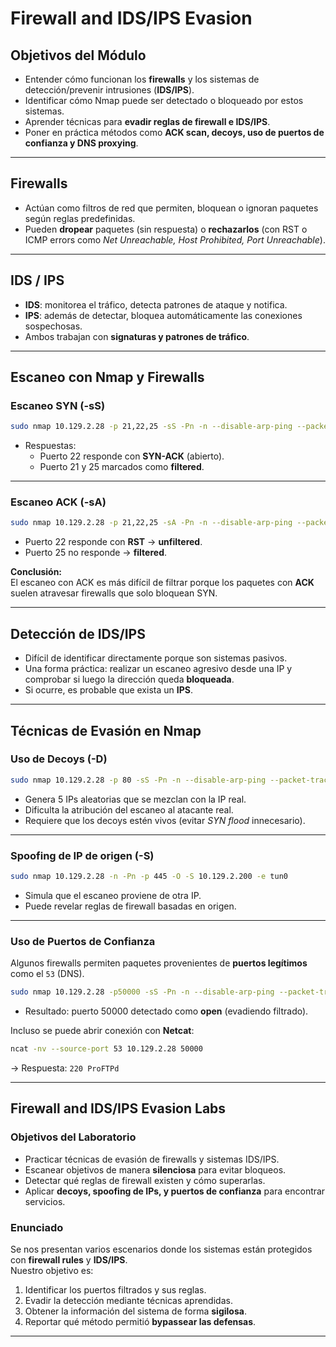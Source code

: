 # Firewall and IDS/IPS Evasion

## Objetivos del Módulo
- Entender cómo funcionan los **firewalls** y los sistemas de detección/prevenir intrusiones (**IDS/IPS**).
- Identificar cómo Nmap puede ser detectado o bloqueado por estos sistemas.
- Aprender técnicas para **evadir reglas de firewall e IDS/IPS**.
- Poner en práctica métodos como **ACK scan, decoys, uso de puertos de confianza y DNS proxying**.

---

## Firewalls
- Actúan como filtros de red que permiten, bloquean o ignoran paquetes según reglas predefinidas.  
- Pueden **dropear** paquetes (sin respuesta) o **rechazarlos** (con RST o ICMP errors como *Net Unreachable, Host Prohibited, Port Unreachable*).

---

## IDS / IPS
- **IDS**: monitorea el tráfico, detecta patrones de ataque y notifica.  
- **IPS**: además de detectar, bloquea automáticamente las conexiones sospechosas.  
- Ambos trabajan con **signaturas y patrones de tráfico**.

---

## Escaneo con Nmap y Firewalls

### Escaneo SYN (-sS)
```bash
sudo nmap 10.129.2.28 -p 21,22,25 -sS -Pn -n --disable-arp-ping --packet-trace
```
- Respuestas:  
  - Puerto 22 responde con **SYN-ACK** (abierto).  
  - Puerto 21 y 25 marcados como **filtered**.

---

### Escaneo ACK (-sA)
```bash
sudo nmap 10.129.2.28 -p 21,22,25 -sA -Pn -n --disable-arp-ping --packet-trace
```
- Puerto 22 responde con **RST** → **unfiltered**.  
- Puerto 25 no responde → **filtered**.

**Conclusión:**  
El escaneo con ACK es más difícil de filtrar porque los paquetes con **ACK** suelen atravesar firewalls que solo bloquean SYN.

---

## Detección de IDS/IPS
- Difícil de identificar directamente porque son sistemas pasivos.  
- Una forma práctica: realizar un escaneo agresivo desde una IP y comprobar si luego la dirección queda **bloqueada**.  
- Si ocurre, es probable que exista un **IPS**.

---

## Técnicas de Evasión en Nmap

### Uso de **Decoys (-D)**
```bash
sudo nmap 10.129.2.28 -p 80 -sS -Pn -n --disable-arp-ping --packet-trace -D RND:5
```
- Genera 5 IPs aleatorias que se mezclan con la IP real.
- Dificulta la atribución del escaneo al atacante real.
- Requiere que los decoys estén vivos (evitar *SYN flood* innecesario).

---

### Spoofing de IP de origen (-S)
```bash
sudo nmap 10.129.2.28 -n -Pn -p 445 -O -S 10.129.2.200 -e tun0
```
- Simula que el escaneo proviene de otra IP.  
- Puede revelar reglas de firewall basadas en origen.

---

### Uso de Puertos de Confianza
Algunos firewalls permiten paquetes provenientes de **puertos legítimos** como el `53` (DNS).  
```bash
sudo nmap 10.129.2.28 -p50000 -sS -Pn -n --disable-arp-ping --packet-trace --source-port 53
```
- Resultado: puerto 50000 detectado como **open** (evadiendo filtrado).

Incluso se puede abrir conexión con **Netcat**:
```bash
ncat -nv --source-port 53 10.129.2.28 50000
```
→ Respuesta: `220 ProFTPd`

---

## Firewall and IDS/IPS Evasion Labs

### Objetivos del Laboratorio
- Practicar técnicas de evasión de firewalls y sistemas IDS/IPS.
- Escanear objetivos de manera **silenciosa** para evitar bloqueos.
- Detectar qué reglas de firewall existen y cómo superarlas.
- Aplicar **decoys, spoofing de IPs, y puertos de confianza** para encontrar servicios.

### Enunciado
Se nos presentan varios escenarios donde los sistemas están protegidos con **firewall rules** y **IDS/IPS**.  
Nuestro objetivo es:
1. Identificar los puertos filtrados y sus reglas.  
2. Evadir la detección mediante técnicas aprendidas.  
3. Obtener la información del sistema de forma **sigilosa**.  
4. Reportar qué método permitió **bypassear las defensas**.

---
